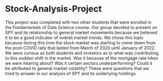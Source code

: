 # Stock-Analysis-Project

This project was completed with two other students that were enrolled in the Fundamentals of Data Science course. 
Our group decided to present on SPY and its relationship to general market movements because we believed it to be a good indicator of overall market trends. We chose this topic because during this time the stock market was starting to come down from the post-COVID rally that lasted from March of 2020 until January of 2022. 
We were curious as both students and investors as to what was contributing to this sudden shift in the market. Was it because of the mortgage rate hikes we were hearing about? Was it certain sectors underperforming? Could it be attributed to general market volatility? These were questions that we tried to answer in our analysis of SPY and its underlying holdings. 
